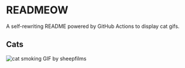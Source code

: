 # READMEOW

A self-rewriting README powered by GitHub Actions to display cat gifs.

## Cats

![cat smoking GIF by sheepfilms](https://media2.giphy.com/media/l0ExdMHUDKteztyfe/200.gif?cid=9acd02daqgk6em9y2o3780109c81fkhxovrdr0jrkr0kj10z&ep=v1_gifs_search&rid=200.gif&ct=g)
